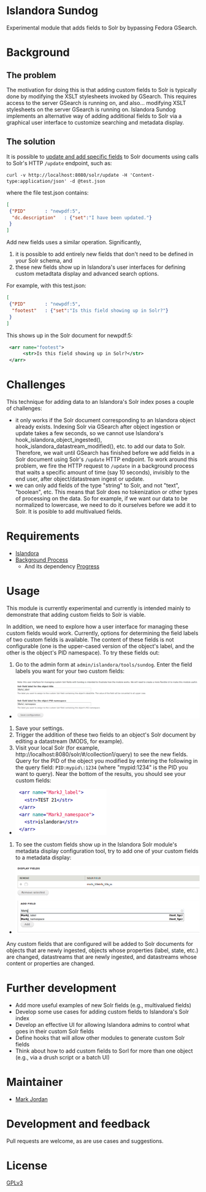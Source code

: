 # Islandora Sundog

Experimental module that adds fields to Solr by bypassing Fedora GSearch.

# Background

## The problem

The motivation for doing this is that adding custom fields to Solr is typically done by modifying the XSLT stylesheets invoked by GSearch. This requires access to the server GSearch is running on, and also... modifying XSLT stylesheets on the server GSearch is running on. Islandora Sundog implements an alternative way of adding additional fields to Solr via a graphical user interface to customize searching and metadata display.

## The solution

It is possible to [update and add specific fields](https://cwiki.apache.org/confluence/display/solr/Updating+Parts+of+Documents) to Solr documents using calls to Solr's HTTP `/update` endpoint, such as:

```
curl -v http://localhost:8080/solr/update -H 'Content-type:application/json' -d @test.json
```

where the file test.json contains:

```json
[
 {"PID"       : "newpdf:5",
  "dc.description"   : {"set":"I have been updated."}
 }
]
```

Add new fields uses a similar operation. Significantly, 

1. it is possible to add entirely new fields that don't need to be defined in your Solr schema, and
1. these new fields show up in Islandora's user interfaces for defining custom metadtata display and advanced search options.

For example, with this test.json:

```json
[
 {"PID"       : "newpdf:5",
  "footest"   : {"set":"Is this field showing up in Solr?"}
 }
]
```

This shows up in the Solr document for newpdf:5:

```xml
 <arr name="footest">
      <str>Is this field showing up in Solr?</str>
 </arr>
```

# Challenges

This technique for adding data to an Islandora's Solr index poses a couple of challenges:

* it only works if the Solr document corresponding to an Islandora object already exists. Indexing Solr via GSearch after object ingestion or update takes a few seconds, so we cannot use Islandora's hook_islandora_object_ingested(), hook_islandora_datastream_modified(), etc. to add our data to Solr. Therefore, we wait until GSearch has finished before we add fields in a Solr document using Solr's `/update` HTTP endpoint. To work around this problem, we fire the HTTP request to `/update` in a background process that waits a specific amount of time (say 10 seconds), invisibly to the end user, after object/datastream ingest or update.
* we can only add fields of the type "string" to Solr, and not "text", "boolean", etc. This means that Solr does no tokenization or other types of processing on the data. So for example, if we want our data to be normalized to lowercase, we need to do it ourselves before we add it to Solr. It is posible to add multivalued fields.

# Requirements

* [Islandora](https://github.com/Islandora/islandora)
* [Background Process](https://www.drupal.org/project/background_process)
  * And its dependency [Progress](https://www.drupal.org/project/progress)

# Usage

This module is currently experimental and currently is intended mainly to demonstrate that adding custom fields to Solr is viable.

In addition, we need to explore how a user interface for managing these custom fields would work. Currently, options for determining the field labels of two custom fields is available. The content of these fields is not configurable (one is the upper-cased version of the object's label, and the other is the object's PID namespace). To try these fields out:

1. Go to the admin form at `admin/islandora/tools/sundog`. Enter the field labels you want for your two custom fields:
  * ![custom field labels](images/config.png)
1. Save your settings.
1. Trigger the addition of these two fields to an object's Solr document by editing a datastream (MODS, for example).
1. Visit your local Solr (for example, http://localhost:8080/solr/#/collection1/query) to see the new fields. Query for the PID of the object you modified by entering the following in the query field: `PID:mypid\:1234` (where "mypid:1234" is the PID you want to query). Near the bottom of the results, you should see your custom fields:
  * ![custom fields in Solr](images/solr_document.png)
1. To see the custom fields show up in the Islandora Solr module's metadata display configuration tool, try to add one of your custom fields to a metadata display:
  * ![custom fields in Solr](images/add_custom_field_to_display.png)

Any custom fields that are configured will be added to Solr documents for objects that are newly ingested, objects whose properties (label, state, etc.) are changed, datastreams that are newly ingested, and datastreams whose content or properties are changed.

# Further development

* Add more useful examples of new Solr fields (e.g., multivalued fields)
* Develop some use cases for adding custom fields to Islandora's Solr index
* Develop an effective UI for allowing Islandora admins to control what goes in their custom Solr fields
* Define hooks that will allow other modules to generate custom Solr fields
* Think about how to add custom fields to Sorl for more than one object (e.g., via a drush script or a batch UI)

# Maintainer

* [Mark Jordan](https://github.com/mjordan)

# Development and feedback

Pull requests are welcome, as are use cases and suggestions.

# License

 [GPLv3](http://www.gnu.org/licenses/gpl-3.0.txt)
